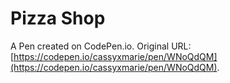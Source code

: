 # Pizza Shop

A Pen created on CodePen.io. Original URL: [https://codepen.io/cassyxmarie/pen/WNoQdQM](https://codepen.io/cassyxmarie/pen/WNoQdQM).



